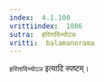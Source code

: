 ```yaml
---
index:  4.1.100
vrittiindex:  1086
sutra:  हरितादिभ्योऽञः
vritti:  balamanorama 
---
```


`हरितादिभ्योऽञ` इत्यादि स्पष्टम्।

